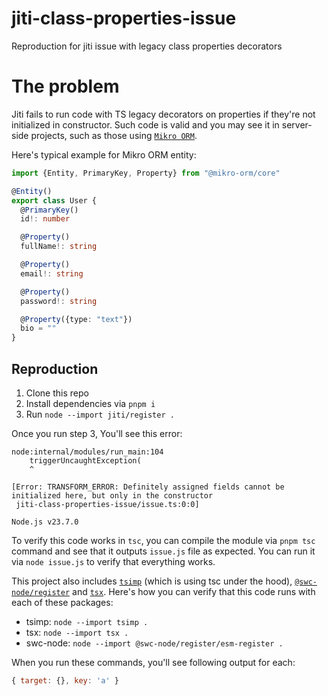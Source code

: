 # jiti-class-properties-issue

Reproduction for jiti issue with legacy class properties decorators

# The problem

Jiti fails to run code with TS legacy decorators on properties if they're not initialized in constructor.
Such code is valid and you may see it in server-side projects, such as those using [`Mikro ORM`](https://mikro-orm.io/).

Here's typical example for Mikro ORM entity:

```ts
import {Entity, PrimaryKey, Property} from "@mikro-orm/core"

@Entity()
export class User {
  @PrimaryKey()
  id!: number

  @Property()
  fullName!: string

  @Property()
  email!: string

  @Property()
  password!: string

  @Property({type: "text"})
  bio = ""
}
```

## Reproduction

1. Clone this repo
2. Install dependencies via `pnpm i`
3. Run `node --import jiti/register .`

Once you run step 3, You'll see this error:

```
node:internal/modules/run_main:104
    triggerUncaughtException(
    ^

[Error: TRANSFORM_ERROR: Definitely assigned fields cannot be initialized here, but only in the constructor
 jiti-class-properties-issue/issue.ts:0:0]

Node.js v23.7.0
```

To verify this code works in `tsc`, you can compile the module via `pnpm tsc`
command and see that it outputs `issue.js` file as expected.
You can run it via `node issue.js` to verify that everything works.

This project also includes [`tsimp`](https://npmjs.com/package/tsimp) (which is using tsc under the hood), [`@swc-node/register`](https://npmjs.com/package/@swc-node/register) and [`tsx`](https://npmjs.com/package/tsx).
Here's how you can verify that this code runs with each of these packages:

* tsimp: `node --import tsimp .`
* tsx: `node --import tsx .`
* swc-node: `node --import @swc-node/register/esm-register .`

When you run these commands, you'll see following output for each:

```js
{ target: {}, key: 'a' }
```
